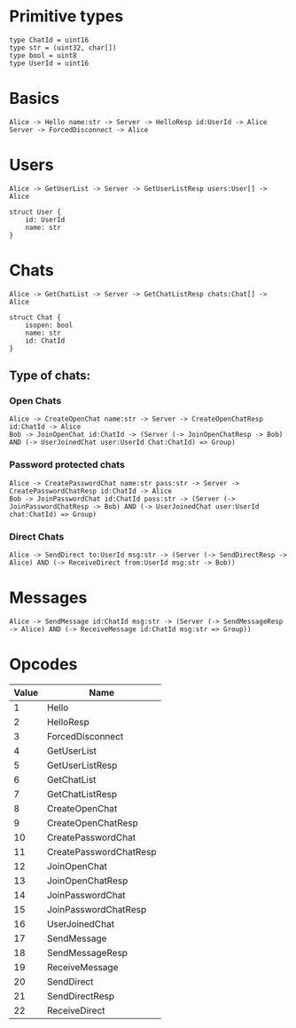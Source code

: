 # Primitive types
```
type ChatId = uint16
type str = (uint32, char[])
type bool = uint8
type UserId = uint16
```

# Basics
`Alice -> Hello name:str -> Server -> HelloResp id:UserId -> Alice`  
`Server -> ForcedDisconnect -> Alice`
# Users

`Alice -> GetUserList -> Server -> GetUserListResp users:User[] -> Alice`  

```
struct User {
	id: UserId
	name: str
}
```

# Chats

`Alice -> GetChatList -> Server -> GetChatListResp chats:Chat[] -> Alice`  

```
struct Chat {
	isopen: bool
	name: str
	id: ChatId
}
```

## Type of chats:

### Open Chats
`Alice -> CreateOpenChat name:str -> Server -> CreateOpenChatResp id:ChatId -> Alice`  
`Bob -> JoinOpenChat id:ChatId -> (Server (-> JoinOpenChatResp -> Bob) AND (-> UserJoinedChat user:UserId Chat:ChatId) => Group)`

### Password protected chats
`Alice -> CreatePasswordChat name:str pass:str -> Server -> CreatePasswordChatResp id:ChatId -> Alice`  
`Bob -> JoinPasswordChat id:ChatId pass:str -> (Server (-> JoinPasswordChatResp -> Bob) AND (-> UserJoinedChat user:UserId chat:ChatId) => Group)`

### Direct Chats
`Alice -> SendDirect to:UserId msg:str -> (Server (-> SendDirectResp -> Alice) AND (-> ReceiveDirect from:UserId msg:str -> Bob))`

# Messages
`Alice -> SendMessage id:ChatId msg:str -> (Server (-> SendMessageResp -> Alice) AND (-> ReceiveMessage id:ChatId msg:str => Group))`

# Opcodes

| Value | Name |
|-------|------|
|  1   | Hello |
|  2   | HelloResp |
|  3   | ForcedDisconnect |
|  4   | GetUserList |
|  5   | GetUserListResp |
|  6   | GetChatList |
|  7   | GetChatListResp |
|  8   | CreateOpenChat |
|  9   | CreateOpenChatResp |
|  10  | CreatePasswordChat |
|  11  | CreatePasswordChatResp |
|  12  | JoinOpenChat |
|  13  | JoinOpenChatResp |
|  14  | JoinPasswordChat |
|  15  | JoinPasswordChatResp |
|  16  | UserJoinedChat |
|  17  | SendMessage |
|  18  | SendMessageResp |
|  19  | ReceiveMessage |
|  20  | SendDirect |
|  21  | SendDirectResp |
|  22  | ReceiveDirect |
